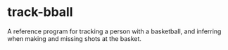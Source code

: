 # track-bball

A reference program for tracking a person with a basketball, and inferring when making and missing shots at the basket.
